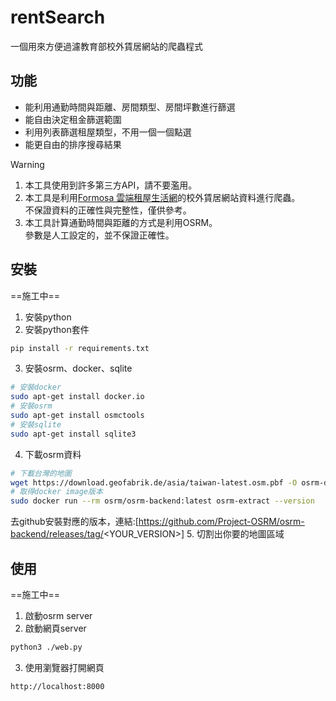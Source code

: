# rentSearch  
一個用來方便過濾教育部校外賃居網站的爬蟲程式  
## 功能
- 能利用通勤時間與距離、房間類型、房間坪數進行篩選  
- 能自由決定租金篩選範圍  
- 利用列表篩選租屋類型，不用一個一個點選  
- 能更自由的排序搜尋結果  
> [!WARNING]  
> 1. 本工具使用到許多第三方API，請不要濫用。  
> 2. 本工具是利用[Formosa 雲端租屋生活網](https://house.nfu.edu.tw/)的校外賃居網站資料進行爬蟲。  
>    不保證資料的正確性與完整性，僅供參考。  
> 3. 本工具計算通勤時間與距離的方式是利用OSRM。  
>    參數是人工設定的，並不保證正確性。  
## 安裝
==施工中==  
1. 安裝python  
2. 安裝python套件  
  ```bash
  pip install -r requirements.txt
  ```
3. 安裝osrm、docker、sqlite  
  ```bash
  # 安裝docker
  sudo apt-get install docker.io
  # 安裝osrm
  sudo apt-get install osmctools
  # 安裝sqlite
  sudo apt-get install sqlite3
  ```
4. 下載osrm資料  
  ```bash
  # 下載台灣的地圖
  wget https://download.geofabrik.de/asia/taiwan-latest.osm.pbf -O osrm-data/taiwan-latest.osm.pbf
  # 取得docker image版本
  sudo docker run --rm osrm/osrm-backend:latest osrm-extract --version
  ```
  去github安裝對應的版本，連結:[https://github.com/Project-OSRM/osrm-backend/releases/tag/<YOUR_VERSION>]
5. 切割出你要的地圖區域
## 使用
==施工中==
1. 啟動osrm server
2. 啟動網頁server
  ```bash
  python3 ./web.py
  ```
3. 使用瀏覽器打開網頁
  ```bash
  http://localhost:8000
  ```
